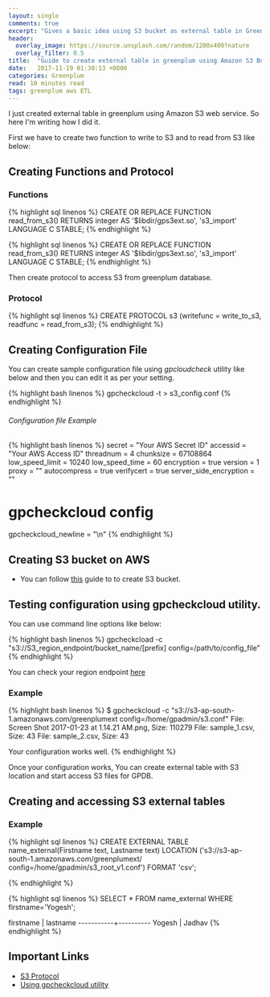 ```yaml
---
layout: single
comments: true
excerpt: "Gives a basic idea using S3 bucket as external table in Greenplum Database"
header:
  overlay_image: https://source.unsplash.com/random/1200x400?nature
  overlay_filter: 0.5
title:  "Guide to create external table in greenplum using Amazon S3 Buckets"
date:   2017-11-19 01:30:13 +0800
categories: Greenplum
read: 10 minutes read
tags: greenplum aws ETL
---
```


I just created external table in greenplum using Amazon S3 web service. So here I'm writing how I did it.

First we have to create two function to write to S3 and to read from S3 like below:

## Creating Functions and Protocol

### Functions

{% highlight sql linenos %}
CREATE OR REPLACE FUNCTION read_from_s3()
RETURNS integer
AS  '$libdir/gps3ext.so', 's3_import'
LANGUAGE C STABLE;
{% endhighlight %}


{% highlight sql linenos %}
CREATE OR REPLACE FUNCTION read_from_s3()
RETURNS integer
AS '$libdir/gps3ext.so', 's3_import'
LANGUAGE C STABLE;
{% endhighlight %}


Then create protocol to access S3 from greenplum database.

### Protocol

{% highlight sql linenos %}
CREATE PROTOCOL s3
(writefunc = write_to_s3, readfunc = read_from_s3);
{% endhighlight %}


## Creating Configuration File

You can create sample configuration file using *gpcloudcheck* utility like below and then you can edit it as per your setting.

{% highlight bash linenos %}
gpcheckcloud -t > s3_config.conf
{% endhighlight %}
###### Configuration file Example

{% highlight bash linenos %}
  secret = "Your AWS Secret ID"
  accessid = "Your AWS Access ID"
  threadnum = 4
  chunksize = 67108864
  low_speed_limit = 10240
  low_speed_time = 60
  encryption = true
  version = 1
  proxy = ""
  autocompress = true
  verifycert = true
  server_side_encryption = ""
  # gpcheckcloud config
  gpcheckcloud_newline = "\n"
  {% endhighlight %}

## Creating S3 bucket on AWS

  + You can follow [this](http://docs.aws.amazon.com/AmazonS3/latest/gsg/CreatingABucket.html) guide to to create S3 bucket.


## Testing configuration using gpcheckcloud utility.


You can use command line options like below:

{% highlight bash linenos %}
gpcheckcload -c "s3://S3_region_endpoint/bucket_name/[prefix] config=/path/to/config_file"
{% endhighlight %}

You can check your region endpoint [here](http://docs.aws.amazon.com/general/latest/gr/rande.html#s3_region)

### Example

{% highlight bash linenos %}
$ gpcheckcloud -c "s3://s3-ap-south-1.amazonaws.com/greenplumext config=/home/gpadmin/s3.conf"
File: Screen Shot 2017-01-23 at 1.14.21 AM.png, Size: 110279
File: sample_1.csv, Size: 43
File: sample_2.csv, Size: 43

Your configuration works well.
{% endhighlight %}

Once your configuration works, You can create external table with S3 location and start access S3 files for GPDB.



## Creating and accessing S3 external tables

### Example

{% highlight sql linenos %}
CREATE EXTERNAL TABLE name_external(Firstname text, Lastname text)
LOCATION ('s3://s3-ap-south-1.amazonaws.com/greenplumext/ config=/home/gpadmin/s3_root_v1.conf')
FORMAT 'csv';

{% endhighlight %}

{% highlight sql linenos %}
SELECT * FROM name_external
WHERE firstname='Yogesh';                                                                                                

firstname | lastname
-----------+----------
 Yogesh    | Jadhav
 {% endhighlight %}

## Important Links


+ [S3 Protocol](https://gpdb.docs.pivotal.io/510/admin_guide/external/g-s3-protocol.html)
+ [Using gpcheckcloud utility](https://gpdb.docs.pivotal.io/510/admin_guide/external/g-s3-protocol.html#amazon-emr__s3chkcfg_utility)
